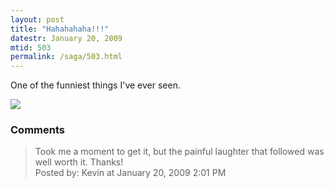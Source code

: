 ```yaml
---
layout: post
title: "Hahahahaha!!!"
datestr: January 20, 2009
mtid: 503
permalink: /saga/503.html
---
```


One of the funniest things I've ever seen.

<a href="http://xkcd.com/532/"><img src="http://imgs.xkcd.com/comics/piano.png" /></a>

### Comments

<blockquote>
Took me a moment to get it, but the painful laughter that followed was well worth it.  Thanks!
<div class="comment-meta">Posted by: Kevin at January 20, 2009  2:01 PM</div> </blockquote>

